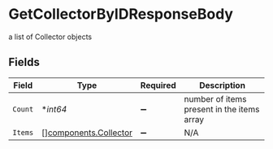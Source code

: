 # GetCollectorByIDResponseBody

a list of Collector objects


## Fields

| Field                                                          | Type                                                           | Required                                                       | Description                                                    |
| -------------------------------------------------------------- | -------------------------------------------------------------- | -------------------------------------------------------------- | -------------------------------------------------------------- |
| `Count`                                                        | **int64*                                                       | :heavy_minus_sign:                                             | number of items present in the items array                     |
| `Items`                                                        | [][components.Collector](../../models/components/collector.md) | :heavy_minus_sign:                                             | N/A                                                            |
